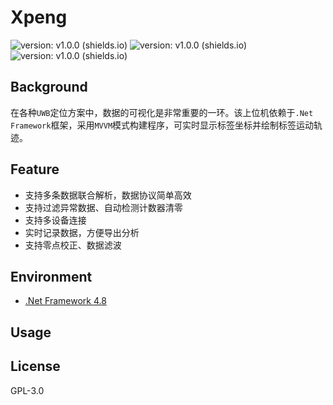 # Xpeng

![version: v1.0.0 (shields.io)](https://img.shields.io/badge/version-v1.0.0-green) ![version: v1.0.0 (shields.io)](https://img.shields.io/badge/framework-v4.8-orange)  ![version: v1.0.0 (shields.io)](https://img.shields.io/badge/License-GPL_v3-blue)



## Background

在各种`UWB`定位方案中，数据的可视化是非常重要的一环。该上位机依赖于`.Net Framework`框架，采用`MVVM`模式构建程序，可实时显示标签坐标并绘制标签运动轨迹。



## Feature

- 支持多条数据联合解析，数据协议简单高效
- 支持过滤异常数据、自动检测计数器清零
- 支持多设备连接
- 实时记录数据，方便导出分析
- 支持零点校正、数据滤波



## Environment

- [.Net Framework 4.8](https://dotnet.microsoft.com/zh-cn/download/dotnet-framework/thank-you/net48-web-installer)



## Usage





## License

GPL-3.0
      